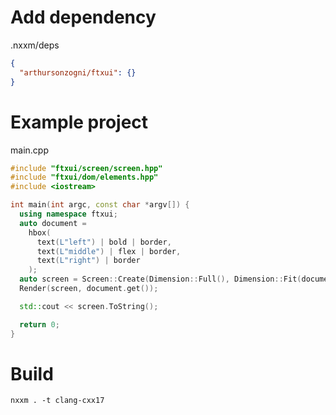 # Add dependency

.nxxm/deps
~~~json
{
  "arthursonzogni/ftxui": {}
}
~~~

# Example project

main.cpp
~~~cpp
#include "ftxui/screen/screen.hpp"
#include "ftxui/dom/elements.hpp"
#include <iostream>

int main(int argc, const char *argv[]) {
  using namespace ftxui;
  auto document =
    hbox(
      text(L"left") | bold | border,
      text(L"middle") | flex | border,
      text(L"right") | border
    );
  auto screen = Screen::Create(Dimension::Full(), Dimension::Fit(document));
  Render(screen, document.get());

  std::cout << screen.ToString();

  return 0;
}
~~~

# Build

~~~
nxxm . -t clang-cxx17
~~~
